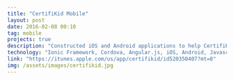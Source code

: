 ```yaml
---
title: "CertifiKid Mobile"
layout: post
date: 2016-02-08 00:10
tag: mobile
projects: true
description: "Constructed iOS and Android applications to help CertifiKid drive new customers to their daily deals program. About 14,000 people utilize the certifikid apps to purchase deals in the D.C. metro area."
technology: "Ionic Framework, Cordova, Angular.js, iOS, Android, Javascript, HTML5, CSS3"
link: "https://itunes.apple.com/us/app/certifikid/id520350407?mt=8"
img: /assets/images/certifikid.jpg
---
```



